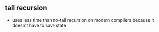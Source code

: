 ## tail recursion
- uses less time than no-tail recursion on modern compilers because it doesn't have to save state
